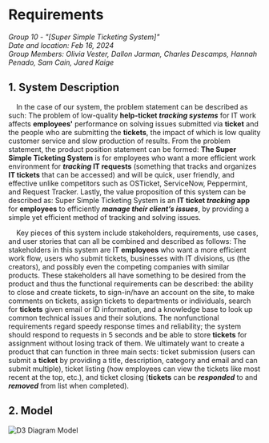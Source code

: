 # Requirements

_Group 10 - "[Super Simple Ticketing System]"\
Date and location: Feb 16, 2024\
Group Members: Olivia Vester, Dallon Jarman, Charles Descamps, Hannah Penado, Sam Cain, Jared Kaige_

## 1. System Description

&nbsp;&nbsp;&nbsp;&nbsp;In the case of our system, the problem statement can be described as such: The problem of low-quality **help-ticket *tracking systems*** for IT work affects **employees'** performance on solving issues submitted via **ticket** and the people who are submitting the **tickets**, the impact of which is low quality customer service and slow production of results. From the problem statement, the product position statement can be formed: **The Super Simple Ticketing System** is for employees who want a more efficient work environment for ***tracking* IT requests** (something that tracks and organizes **IT tickets** that can be accessed) and will be quick, user friendly, and effective unlike competitors such as OSTicket, ServiceNow, Peppermint, and Request Tracker. Lastly, the value proposition of this system can be described as: Super Simple Ticketing System is an **IT ticket *tracking* app** for **employees** to efficiently ***manage their client’s issues***, by providing a simple yet efficient method of tracking and solving issues. 

&nbsp;&nbsp;&nbsp;&nbsp;Key pieces of this system include stakeholders, requirements, use cases, and user stories that can all be combined and described as follows: The stakeholders in this system are IT **employees** who want a more efficient work flow, users who submit tickets, businesses with IT divisions, us (the creators), and possibly even the competing companies with similar products. These stakeholders all have something to be desired from the product and thus the  functional requirements can be described: the ability to close and create tickets, to sign-in/have an account on the site, to make comments on tickets, assign tickets to departments or individuals, search for **tickets** given email or ID information, and a knowledge base to look up common technical issues and their solutions. The nonfunctional requirements regard speedy response times and reliability; the system should respond to requests in 5 seconds and be able to store **tickets** for assignment without losing track of them. We ultimately want to create a product that can function in three main sects: ticket submission (users can submit a **ticket** by providing a title, description, category and email and can submit multiple), ticket listing (how employees can view the tickets like most recent at the top, etc.), and ticket closing (**tickets** can be ***responded*** to and ***removed*** from list when completed). 



## 2. Model

![D3 Diagram Model](/Deliverables/img/D3/D3%20UML%20Diagram.png.png)